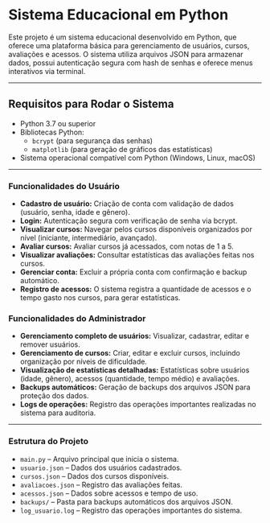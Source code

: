 # Sistema Educacional em Python

Este projeto é um sistema educacional desenvolvido em Python, que oferece uma plataforma básica para gerenciamento de usuários, cursos, avaliações e acessos.
O sistema utiliza arquivos JSON para armazenar dados, possui autenticação segura com hash de senhas e oferece menus interativos via terminal.

---

## Requisitos para Rodar o Sistema

- Python 3.7 ou superior
- Bibliotecas Python:
  - `bcrypt` (para segurança das senhas)
  - `matplotlib` (para geração de gráficos das estatísticas)
- Sistema operacional compatível com Python (Windows, Linux, macOS)

---

### Funcionalidades do Usuário

- **Cadastro de usuário:** Criação de conta com validação de dados (usuário, senha, idade e gênero).
- **Login:** Autenticação segura com verificação de senha via bcrypt.
- **Visualizar cursos:** Navegar pelos cursos disponíveis organizados por nível (iniciante, intermediário, avançado).
- **Avaliar cursos:** Avaliar cursos já acessados, com notas de 1 a 5.
- **Visualizar avaliações:** Consultar estatísticas das avaliações feitas nos cursos.
- **Gerenciar conta:** Excluir a própria conta com confirmação e backup automático.
- **Registro de acessos:** O sistema registra a quantidade de acessos e o tempo gasto nos cursos, para gerar estatísticas.

### Funcionalidades do Administrador

- **Gerenciamento completo de usuários:** Visualizar, cadastrar, editar e remover usuários.
- **Gerenciamento de cursos:** Criar, editar e excluir cursos, incluindo organização por níveis de dificuldade.
- **Visualização de estatísticas detalhadas:** Estatísticas sobre usuários (idade, gênero), acessos (quantidade, tempo médio) e avaliações.
- **Backups automáticos:** Geração de backups dos arquivos JSON para proteção dos dados.
- **Logs de operações:** Registro das operações importantes realizadas no sistema para auditoria.

---

### Estrutura do Projeto

- `main.py` – Arquivo principal que inicia o sistema.
- `usuario.json` – Dados dos usuários cadastrados.
- `cursos.json` – Dados dos cursos disponíveis.
- `avaliacoes.json` – Registro das avaliações feitas.
- `acessos.json` – Dados sobre acessos e tempo de uso.
- `backups/` – Pasta para backups automáticos dos arquivos JSON.
- `log_usuario.log` – Registro das operações importantes do sistema.
